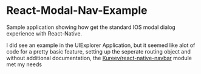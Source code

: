 # React-Modal-Nav-Example 

Sample application showing how get the standard IOS modal dialog experience with React-Native. 

I did see an example in the UIExplorer Application, but it seemed like alot of code for a pretty basic feature, setting up the seperate routing object and without additional documentation, the [Kureev/react-native-navbar](https://github.com/Kureev/react-native-navbar) module met my needs
